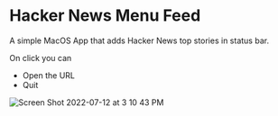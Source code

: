 # Hacker News Menu Feed

A simple MacOS App that adds Hacker News top stories in status bar.

On click you can
 - Open the URL
 - Quit

![Screen Shot 2022-07-12 at 3 10 43 PM](https://user-images.githubusercontent.com/7142161/178563965-75a143f3-6d04-4893-bb3f-d81f41e6e92e.png)
